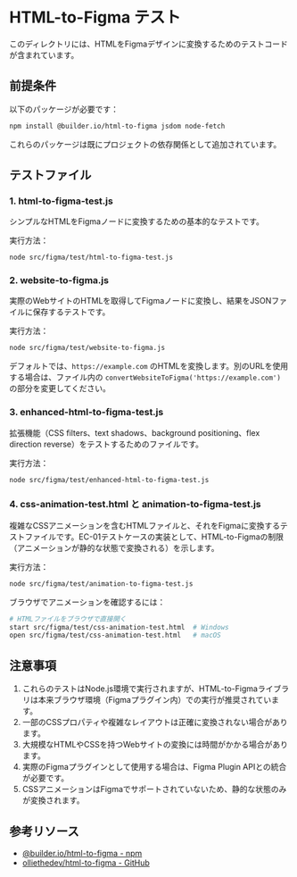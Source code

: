 # HTML-to-Figma テスト

このディレクトリには、HTMLをFigmaデザインに変換するためのテストコードが含まれています。

## 前提条件

以下のパッケージが必要です：

```bash
npm install @builder.io/html-to-figma jsdom node-fetch
```

これらのパッケージは既にプロジェクトの依存関係として追加されています。

## テストファイル

### 1. html-to-figma-test.js

シンプルなHTMLをFigmaノードに変換するための基本的なテストです。

実行方法：

```bash
node src/figma/test/html-to-figma-test.js
```

### 2. website-to-figma.js

実際のWebサイトのHTMLを取得してFigmaノードに変換し、結果をJSONファイルに保存するテストです。

実行方法：

```bash
node src/figma/test/website-to-figma.js
```

デフォルトでは、`https://example.com` のHTMLを変換します。別のURLを使用する場合は、ファイル内の
`convertWebsiteToFigma('https://example.com')` の部分を変更してください。

### 3. enhanced-html-to-figma-test.js

拡張機能（CSS filters、text shadows、background positioning、flex direction reverse）をテストするためのファイルです。

実行方法：

```bash
node src/figma/test/enhanced-html-to-figma-test.js
```

### 4. css-animation-test.html と animation-to-figma-test.js

複雑なCSSアニメーションを含むHTMLファイルと、それをFigmaに変換するテストファイルです。EC-01テストケースの実装として、HTML-to-Figmaの制限（アニメーションが静的な状態で変換される）を示します。

実行方法：

```bash
node src/figma/test/animation-to-figma-test.js
```

ブラウザでアニメーションを確認するには：

```bash
# HTMLファイルをブラウザで直接開く
start src/figma/test/css-animation-test.html  # Windows
open src/figma/test/css-animation-test.html   # macOS
```

## 注意事項

1. これらのテストはNode.js環境で実行されますが、HTML-to-Figmaライブラリは本来ブラウザ環境（Figmaプラグイン内）での実行が推奨されています。
2. 一部のCSSプロパティや複雑なレイアウトは正確に変換されない場合があります。
3. 大規模なHTMLやCSSを持つWebサイトの変換には時間がかかる場合があります。
4. 実際のFigmaプラグインとして使用する場合は、Figma Plugin APIとの統合が必要です。
5. CSSアニメーションはFigmaでサポートされていないため、静的な状態のみが変換されます。

## 参考リソース

- [@builder.io/html-to-figma - npm](https://www.npmjs.com/package/@builder.io/html-to-figma)
- [olliethedev/html-to-figma - GitHub](https://github.com/olliethedev/html-to-figma)
